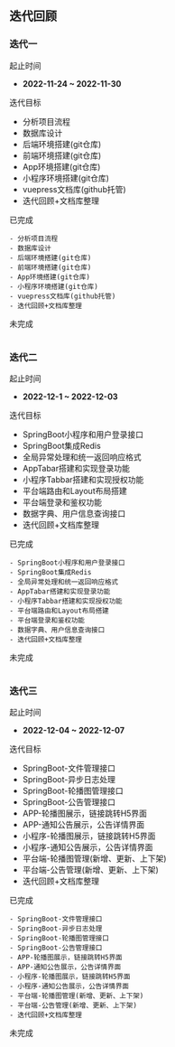 ## 迭代回顾

### 迭代一

起止时间

+ **2022-11-24 ~ 2022-11-30**

迭代目标

- 分析项目流程
- 数据库设计
- 后端环境搭建(git仓库)
- 前端环境搭建(git仓库)
- App环境搭建(git仓库)
- 小程序环境搭建(git仓库)
- vuepress文档库(github托管)
- 迭代回顾+文档库整理



已完成

```
- 分析项目流程
- 数据库设计
- 后端环境搭建(git仓库)
- 前端环境搭建(git仓库)
- App环境搭建(git仓库)
- 小程序环境搭建(git仓库)
- vuepress文档库(github托管)
- 迭代回顾+文档库整理
```



未完成

```

```



### 迭代二

起止时间

+ **2022-12-1 ~ 2022-12-03**

迭代目标

- SpringBoot小程序和用户登录接口
- SpringBoot集成Redis
- 全局异常处理和统一返回响应格式
- AppTabar搭建和实现登录功能
- 小程序Tabbar搭建和实现授权功能
- 平台端路由和Layout布局搭建
- 平台端登录和鉴权功能
- 数据字典、用户信息查询接口
- 迭代回顾+文档库整理



已完成

```
- SpringBoot小程序和用户登录接口
- SpringBoot集成Redis
- 全局异常处理和统一返回响应格式
- AppTabar搭建和实现登录功能
- 小程序Tabbar搭建和实现授权功能
- 平台端路由和Layout布局搭建
- 平台端登录和鉴权功能
- 数据字典、用户信息查询接口
- 迭代回顾+文档库整理
```



未完成

```
```



### 迭代三

起止时间

+ **2022-12-04 ~ 2022-12-07**

迭代目标

- SpringBoot-文件管理接口
- SpringBoot-异步日志处理
- SpringBoot-轮播图管理接口
- SpringBoot-公告管理接口
- APP-轮播图展示，链接跳转H5界面
- APP-通知公告展示，公告详情界面
- 小程序-轮播图展示，链接跳转H5界面
- 小程序-通知公告展示，公告详情界面
- 平台端-轮播图管理(新增、更新、上下架)
- 平台端-公告管理(新增、更新、上下架)
- 迭代回顾+文档库整理



已完成

```
- SpringBoot-文件管理接口
- SpringBoot-异步日志处理
- SpringBoot-轮播图管理接口
- SpringBoot-公告管理接口
- APP-轮播图展示，链接跳转H5界面
- APP-通知公告展示，公告详情界面
- 小程序-轮播图展示，链接跳转H5界面
- 小程序-通知公告展示，公告详情界面
- 平台端-轮播图管理(新增、更新、上下架)
- 平台端-公告管理(新增、更新、上下架)
- 迭代回顾+文档库整理
```



未完成

```

```

